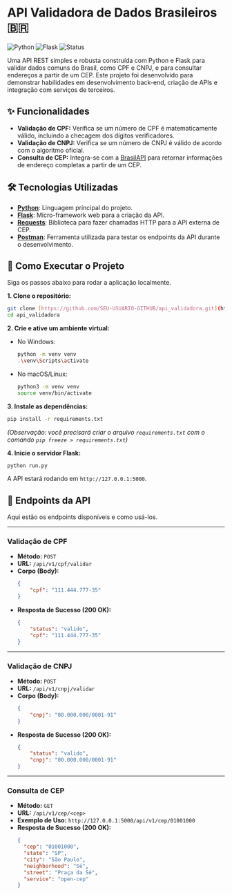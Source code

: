 # API Validadora de Dados Brasileiros 🇧🇷

![Python](https://img.shields.io/badge/Python-3.10%2B-blue?logo=python&logoColor=yellow) ![Flask](https://img.shields.io/badge/Flask-2.2%2B-black?logo=flask) ![Status](https://img.shields.io/badge/status-concluído-green)

Uma API REST simples e robusta construída com Python e Flask para validar dados comuns do Brasil, como CPF e CNPJ, e para consultar endereços a partir de um CEP. Este projeto foi desenvolvido para demonstrar habilidades em desenvolvimento back-end, criação de APIs e integração com serviços de terceiros.

## ✨ Funcionalidades

* **Validação de CPF:** Verifica se um número de CPF é matematicamente válido, incluindo a checagem dos dígitos verificadores.
* **Validação de CNPJ:** Verifica se um número de CNPJ é válido de acordo com o algoritmo oficial.
* **Consulta de CEP:** Integra-se com a [BrasilAPI](https://brasilapi.com.br/) para retornar informações de endereço completas a partir de um CEP.

## 🛠️ Tecnologias Utilizadas

* **[Python](https://www.python.org/)**: Linguagem principal do projeto.
* **[Flask](https://flask.palletsprojects.com/)**: Micro-framework web para a criação da API.
* **[Requests](https://requests.readthedocs.io/en/latest/)**: Biblioteca para fazer chamadas HTTP para a API externa de CEP.
* **[Postman](https://www.postman.com/)**: Ferramenta utilizada para testar os endpoints da API durante o desenvolvimento.

## 🚀 Como Executar o Projeto

Siga os passos abaixo para rodar a aplicação localmente.

**1. Clone o repositório:**
```bash
git clone [https://github.com/SEU-USUARIO-GITHUB/api_validadora.git](https://github.com/SEU-USUARIO-GITHUB/api_validadora.git)
cd api_validadora
```

**2. Crie e ative um ambiente virtual:**
* No Windows:
  ```bash
  python -m venv venv
  .\venv\Scripts\activate
  ```
* No macOS/Linux:
  ```bash
  python3 -m venv venv
  source venv/bin/activate
  ```

**3. Instale as dependências:**
```bash
pip install -r requirements.txt
```
*(Observação: você precisará criar o arquivo `requirements.txt` com o comando `pip freeze > requirements.txt`)*

**4. Inicie o servidor Flask:**
```bash
python run.py
```
A API estará rodando em `http://127.0.0.1:5000`.

## 📖 Endpoints da API

Aqui estão os endpoints disponíveis e como usá-los.

---

### Validação de CPF

* **Método:** `POST`
* **URL:** `/api/v1/cpf/validar`
* **Corpo (Body):**
    ```json
    {
        "cpf": "111.444.777-35"
    }
    ```
* **Resposta de Sucesso (200 OK):**
    ```json
    {
        "status": "valido",
        "cpf": "111.444.777-35"
    }
    ```

---

### Validação de CNPJ

* **Método:** `POST`
* **URL:** `/api/v1/cnpj/validar`
* **Corpo (Body):**
    ```json
    {
        "cnpj": "00.000.000/0001-91"
    }
    ```
* **Resposta de Sucesso (200 OK):**
    ```json
    {
        "status": "valido",
        "cnpj": "00.000.000/0001-91"
    }
    ```

---

### Consulta de CEP

* **Método:** `GET`
* **URL:** `/api/v1/cep/<cep>`
* **Exemplo de Uso:**
    `http://127.0.0.1:5000/api/v1/cep/01001000`
* **Resposta de Sucesso (200 OK):**
    ```json
    {
      "cep": "01001000",
      "state": "SP",
      "city": "São Paulo",
      "neighborhood": "Sé",
      "street": "Praça da Sé",
      "service": "open-cep"
    }
    ```
